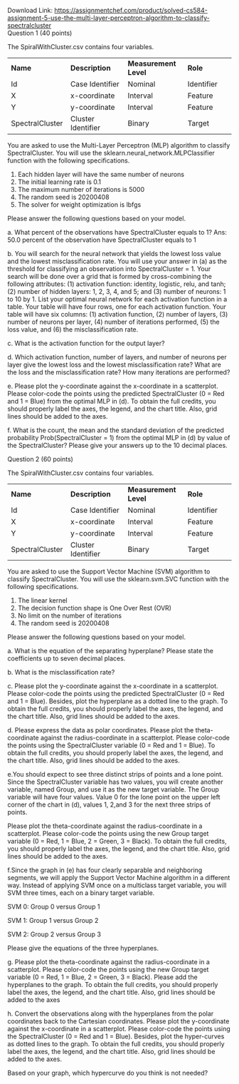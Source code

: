 Download Link: https://assignmentchef.com/product/solved-cs584-assignment-5-use-the-multi-layer-perceptron-algorithm-to-classify-spectralcluster
<br>
Question 1 (40 points)

The SpiralWithCluster.csv contains four variables.

<table width="0">

 <tbody>

  <tr>

   <td width="120"><strong>Name </strong></td>

   <td width="160"><strong>Description </strong></td>

   <td width="140"><strong>Measurement Level </strong></td>

   <td width="140"><strong>Role </strong></td>

  </tr>

  <tr>

   <td width="120">Id</td>

   <td width="160">Case Identifier</td>

   <td width="140">Nominal</td>

   <td width="140">Identifier</td>

  </tr>

  <tr>

   <td width="120">X</td>

   <td width="160">x-coordinate</td>

   <td width="140">Interval</td>

   <td width="140">Feature</td>

  </tr>

  <tr>

   <td width="120">Y</td>

   <td width="160">y-coordinate</td>

   <td width="140">Interval</td>

   <td width="140">Feature</td>

  </tr>

  <tr>

   <td width="120">SpectralCluster</td>

   <td width="160">Cluster Identifier</td>

   <td width="140">Binary</td>

   <td width="140">Target</td>

  </tr>

 </tbody>

</table>




You are asked to use the Multi-Layer Perceptron (MLP) algorithm to classify SpectralCluster.  You will use the sklearn.neural_network.MLPClassifier function with the following specifications.

<ol>

 <li>Each hidden layer will have the same number of neurons</li>

 <li>The initial learning rate is 0.1</li>

 <li>The maximum number of iterations is 5000</li>

 <li>The random seed is 20200408</li>

 <li>The solver for weight optimization is lbfgs</li>

</ol>

Please answer the following questions based on your model.

a. What percent of the observations have SpectralCluster equals to 1? Ans: 50.0 percent of the observation have SpectralCluster equals to 1

b. You will search for the neural network that yields the lowest loss value and the lowest misclassification rate. You will use your answer in (a) as the threshold for classifying an observation into SpectralCluster = 1. Your search will be done over a grid that is formed by cross-combining the following attributes: (1) activation function: identity, logistic, relu, and tanh; (2) number of hidden layers: 1, 2, 3, 4, and 5; and (3) number of neurons: 1 to 10 by 1.  List your optimal neural network for each activation function in a table.  Your table will have four rows, one for each activation function.  Your table will have six columns: (1) activation function, (2) number of layers, (3) number of neurons per layer, (4) number of iterations performed, (5) the loss value, and (6) the misclassification rate.

c. What is the activation function for the output layer?

d.  Which activation function, number of layers, and number of neurons per layer give the lowest loss and the lowest misclassification rate? What are the loss and the misclassification rate? How many iterations are performed?

e. Please plot the y-coordinate against the x-coordinate in a scatterplot. Please color-code the points using the predicted SpectralCluster (0 = Red and 1 = Blue) from the optimal MLP in (d).  To obtain the full credits, you should properly label the axes, the legend, and the chart title.  Also, grid lines should be added to the axes.

f. What is the count, the mean and the standard deviation of the predicted probability Prob(SpectralCluster = 1) from the optimal MLP in (d) by value of the SpectralCluster? Please give your answers up to the 10 decimal places.

Question 2 (60 points)

The SpiralWithCluster.csv contains four variables.

<table width="0">

 <tbody>

  <tr>

   <td width="120"><strong>Name </strong></td>

   <td width="160"><strong>Description </strong></td>

   <td width="140"><strong>Measurement Level </strong></td>

   <td width="140"><strong>Role </strong></td>

  </tr>

  <tr>

   <td width="120">Id</td>

   <td width="160">Case Identifier</td>

   <td width="140">Nominal</td>

   <td width="140">Identifier</td>

  </tr>

  <tr>

   <td width="120">X</td>

   <td width="160">x-coordinate</td>

   <td width="140">Interval</td>

   <td width="140">Feature</td>

  </tr>

  <tr>

   <td width="120">Y</td>

   <td width="160">y-coordinate</td>

   <td width="140">Interval</td>

   <td width="140">Feature</td>

  </tr>

  <tr>

   <td width="120">SpectralCluster</td>

   <td width="160">Cluster Identifier</td>

   <td width="140">Binary</td>

   <td width="140">Target</td>

  </tr>

 </tbody>

</table>




You are asked to use the Support Vector Machine (SVM) algorithm to classify SpectralCluster.  You will use the sklearn.svm.SVC function with the following specifications.

<ol>

 <li>The linear kernel</li>

 <li>The decision function shape is One Over Rest (OVR)</li>

 <li>No limit on the number of iterations</li>

 <li>The random seed is 20200408</li>

</ol>

Please answer the following questions based on your model.

a. What is the equation of the separating hyperplane? Please state the coefficients up to seven decimal places.

b. What is the misclassification rate?

c.  Please plot the y-coordinate against the x-coordinate in a scatterplot. Please color-code the points using the predicted SpectralCluster (0 = Red and 1 = Blue).  Besides, plot the hyperplane as a dotted line to the graph.  To obtain the full credits, you should properly label the axes, the legend, and the chart title.  Also, grid lines should be added to the axes.

d. Please express the data as polar coordinates. Please plot the theta-coordinate against the radius-coordinate in a scatterplot.  Please color-code the points using the SpectralCluster variable (0 = Red and 1 = Blue).  To obtain the full credits, you should properly label the axes, the legend, and the chart title.  Also, grid lines should be added to the axes.

e.You should expect to see three distinct strips of points and a lone point. Since the SpectralCluster variable has two values, you will create another variable, named Group, and use it as the new target variable. The Group variable will have four values. Value 0 for the lone point on the upper left corner of the chart in (d), values 1, 2,and 3 for the next three strips of points.

Please plot the theta-coordinate against the radius-coordinate in a scatterplot.  Please color-code the points using the new Group target variable (0 = Red, 1 = Blue, 2 = Green, 3 = Black).  To obtain the full credits, you should properly label the axes, the legend, and the chart title.  Also, grid lines should be added to the axes.

f.Since the graph in (e) has four clearly separable and neighboring segments, we will apply the Support Vector Machine algorithm in a different way.  Instead of applying SVM once on a multiclass target variable, you will SVM three times, each on a binary target variable.

SVM 0: Group 0 versus Group 1

SVM 1: Group 1 versus Group 2

SVM 2: Group 2 versus Group 3

Please give the equations of the three hyperplanes.

g. Please plot the theta-coordinate against the radius-coordinate in a scatterplot.  Please color-code the points using the new Group target variable (0 = Red, 1 = Blue, 2 = Green, 3 = Black). Please add the hyperplanes to the graph. To obtain the full credits, you should properly label the axes, the legend, and the chart title.  Also, grid lines should be added to the axes

h. Convert the observations along with the hyperplanes from the polar coordinates back to the Cartesian coordinates. Please plot the y-coordinate against the x-coordinate in a scatterplot. Please color-code the points using the SpectralCluster (0 = Red and 1 = Blue). Besides, plot the hyper-curves as dotted lines to the graph.  To obtain the full credits, you should properly label the axes, the legend, and the chart title.  Also, grid lines should be added to the axes.

Based on your graph, which hypercurve do you think is not needed?














